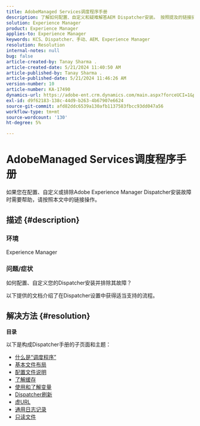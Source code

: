 ```yaml
---
title: AdobeManaged Services调度程序手册
description: 了解如何配置、自定义和疑难解答AEM Dispatcher安装。 按照提及的链接操作。
solution: Experience Manager
product: Experience Manager
applies-to: Experience Manager
keywords: KCS、Dispatcher、手动、AEM、Experience Manager
resolution: Resolution
internal-notes: null
bug: false
article-created-by: Tanay Sharma .
article-created-date: 5/21/2024 11:40:50 AM
article-published-by: Tanay Sharma .
article-published-date: 5/21/2024 11:46:26 AM
version-number: 10
article-number: KA-17490
dynamics-url: https://adobe-ent.crm.dynamics.com/main.aspx?forceUCI=1&pagetype=entityrecord&etn=knowledgearticle&id=51742df6-6617-ef11-9f8a-6045bd006b25
exl-id: d9f62183-138c-44d9-b263-4b67907e6624
source-git-commit: afd82ddc6539a130afb1137583fbcc93dd047a56
workflow-type: tm+mt
source-wordcount: '130'
ht-degree: 5%

---
```


# AdobeManaged Services调度程序手册


如果您在配置、自定义或排除Adobe Experience Manager Dispatcher安装故障时需要帮助，请按照本文中的链接操作。

## 描述 {#description}


### <b>环境</b>

Experience Manager

### <b>问题/症状</b>

如何配置、自定义您的Dispatcher安装并排除其故障？

以下提供的文档介绍了在Dispatcher设置中获得适当支持的流程。


## 解决方法 {#resolution}


<b>目录</b>

以下是构成Dispatcher手册的子页面和主题：

- [什么是“调度程序”](https://experienceleague.adobe.com/en/docs/experience-cloud-kcs/kbarticles/ka-17911)
- [基本文件布局](https://experienceleague.adobe.com/en/docs/experience-cloud-kcs/kbarticles/ka-17502)
- [配置文件说明](https://experienceleague.adobe.com/en/docs/experience-cloud-kcs/kbarticles/ka-17477)
- [了解缓存](https://experienceleague.adobe.com/en/docs/experience-manager-learn/ams/dispatcher/understanding-cache)
- [使用和了解变量](https://experienceleague.adobe.com/en/docs/experience-cloud-kcs/kbarticles/ka-17487)
- [Dispatcher刷新](https://experienceleague.adobe.com/en/docs/experience-cloud-kcs/kbarticles/ka-17493)
- [虚URL](https://experienceleague.adobe.com/en/docs/experience-cloud-kcs/kbarticles/ka-17463)
- [通用日志记录](https://experienceleague.adobe.com/en/docs/experience-cloud-kcs/kbarticles/ka-17914)
- [只读文件](https://experienceleague.adobe.com/en/docs/experience-cloud-kcs/kbarticles/ka-17483)
